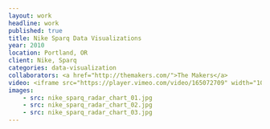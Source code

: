 ```yaml
---
layout: work
headline: work
published: true
title: Nike Sparq Data Visualizations
year: 2010
location: Portland, OR
client: Nike, Sparq
categories: data-visualization
collaborators: <a href="http://themakers.com/">The Makers</a>
video: <iframe src="https://player.vimeo.com/video/165072709" width="1024" height="576" frameborder="0" webkitallowfullscreen mozallowfullscreen allowfullscreen></iframe>
images:
    - src: nike_sparq_radar_chart_01.jpg
    - src: nike_sparq_radar_chart_02.jpg
    - src: nike_sparq_radar_chart_03.jpg
---
```

